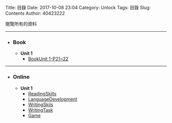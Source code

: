 Title: 目錄
Date: 2017-10-08 23:04
Category: Unlock
Tags: 目錄
Slug: Contents
Author: 40423222

閱覽所有的資料

<!-- PELICAN_END_SUMMARY -->
<!-- 這Title要停在最上方 所以時間要調到最新 -->
<!-- 時間表: 2017-09-21 00:48 ~ 2017-09-27 21:41 ~ 2017-09-27 21:41 -->
<hr>

<ul>
<li><h3>Book</h3>
<ul>
<li><B>Unit 1</B>
<ul>
<li><a href="https://40423222.github.io/Unlock/blog/BookUnit_1-LosingTheBattleForSurvival.html">BookUnit 1-P21~22</a>
</ul>
</ul>
</ul>

<hr>

<ul>
<li><h3>Online</h3>
<ul>
<li><B>Unit 1</B>
<ul>
<li><a href="https://40423222.github.io/Unlock/blog/Unit_1-ReadingSkills.html">ReadingSkills</a>
<li><a href="https://40423222.github.io/Unlock/blog/Unit_1-LanguageDevelopment.html">LanguageDevelopment</a>
<li><a href="https://40423222.github.io/Unlock/blog/Unit_1-WritingSkills.html">WritingSkils</a>
<li><a href="https://40423222.github.io/Unlock/blog/Unit_1-WritingTask.html">WritingTask</a>
<li><a href="https://40423222.github.io/Unlock/blog/Unit_1-Game.html">Game</a>
</ul>
